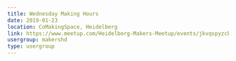 ```yaml
---
title: Wednesday Making Hours
date: 2019-01-23
location: CoMakingSpace, Heidelberg
link: https://www.meetup.com/Heidelberg-Makers-Meetup/events/jkvqspyzcbfc/
usergroup: makershd
type: usergroup
---
```

